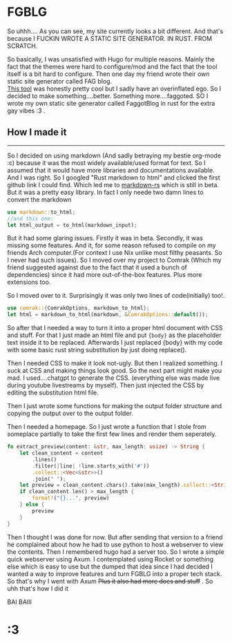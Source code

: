 # FGBLG
So uhhh.... As you can see, my site currently looks a bit different. 
And that's because I FUCKIN WROTE A STATIC SITE GENERATOR. IN RUST. FROM SCRATCH.

So basically, I was unsatisfied with Hugo for multiple reasons. Mainly the fact that the themes were hard to configure/mod and the fact that the tool itself is a bit hard to configure. Then one day my friend wrote their own static site generator called FAG blog.  
[This tool]( https://airkoala.lol/blog/1-fagblog-stack)  was honestly pretty cool but I sadly have an overinflated ego. So I decided to make something....better. Something more....faggoted. SO I wrote my own static site generator called FaggotBlog in rust for the extra gay vibes :3 .


## How I made it
--- 
So I decided on using markdown (And sadly betraying my bestie org-mode :c) because it was the most widely available/used format for text. So I assumed that it would have more libraries and documentations available. And I was right. So I googled "Rust markdown to html" and clicked the first github link I could find. Which led me to [markdown-rs](https://github.com/wooorm/markdown-rs) which is still in beta. But it was a pretty easy library.
In fact I only neede two damn lines to convert the markdown
```rust
use markdown::to_html;
//and this one:
let html_output = to_html(markdown_input);
```

But it had some glaring issues. Firstly it was in beta. Secondly, it was missing some features. And it, for some reason refused to compile on my friends Arch computer.(For context I use Nix unlike most filthy peasants. So I never had such issues). So I moved over my project to Comrak (Which my friend suggested against due to the fact that it used a bunch of dependencies) since it had more out-of-the-box features. Plus more extensions too. 

So I moved over to it. Surprisingly it was only two lines of code(initially) too!.
```rust
use comrak::{ComrakOptions, markdown_to_html};
let html = markdown_to_html(markdown, &ComrakOptions::default());
```

So after that I needed a way to turn it into a proper html document with CSS and stuff.
For that I just made an html file and put ``{body}`` as the placeholder text inside it to be replaced. Afterwards I just replaced {body} with my code with some basic rust string substitution by just doing replace().

Then I needed CSS to make it look not-ugly. But then I realized something. I suck at CSS and making things look good. So the next part might make you mad. I used....chatgpt to generate the CSS. (everything else was made live during youtube livestreams by myself). Then just injected the CSS by editing the substitution html file.

Then I just wrote some functions for making the output folder structure and copying the output over to the output folder.

Then I needed a homepage. So I just wrote a  function that I stole from someplace partially to take the first few lines and render them seperately.
```rust
fn extract_preview(content: &str, max_length: usize) -> String {
    let clean_content = content
        .lines()
        .filter(|line| !line.starts_with('#'))
        .collect::<Vec<&str>>()
        .join(" ");
    let preview = clean_content.chars().take(max_length).collect::<String>();
    if clean_content.len() > max_length {
        format!("{}...", preview)
    } else {
        preview
    }
}
```


Then I thought I was done for now. But after sending that version to a friend he complained about how he had to use python to host a webserver to view the contents. Then I remembered hugo had a server too. So I wrote a simple quick webserver using Axum.
I contemplated using Rocket or something else which is easy to use but the dumped that idea since I had decided I wanted a way to  improve features and turn FGBLG into a proper tech stack. So that's why I went with Axum ~~Plus  it also had more docs and stuff~~ .
So uhh
that's how I did it

BAI BAIII

# :3
